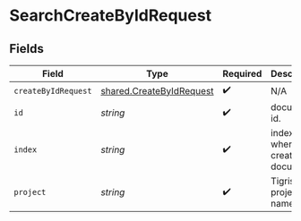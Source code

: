 # SearchCreateByIdRequest


## Fields

| Field                                                                       | Type                                                                        | Required                                                                    | Description                                                                 |
| --------------------------------------------------------------------------- | --------------------------------------------------------------------------- | --------------------------------------------------------------------------- | --------------------------------------------------------------------------- |
| `createByIdRequest`                                                         | [shared.CreateByIdRequest](../../../sdk/models/shared/createbyidrequest.md) | :heavy_check_mark:                                                          | N/A                                                                         |
| `id`                                                                        | *string*                                                                    | :heavy_check_mark:                                                          | document id.                                                                |
| `index`                                                                     | *string*                                                                    | :heavy_check_mark:                                                          | index name where to create document.                                        |
| `project`                                                                   | *string*                                                                    | :heavy_check_mark:                                                          | Tigris project name.                                                        |